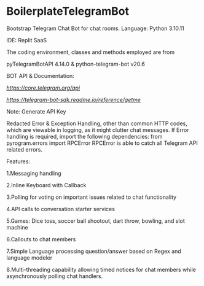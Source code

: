 # BoilerplateTelegramBot
Bootstrap Telegram Chat Bot for chat rooms.
Language: Python 3.10.11

IDE: Replit SaaS

The coding environment, classes and methods employed are from 

pyTelegramBotAPI 4.14.0 & python-telegram-bot v20.6

BOT API & Documentation:

_https://core.telegram.org/api_

_https://telegram-bot-sdk.readme.io/reference/getme_

Note: Generate API Key

Redacted Error & Exception Handling, other than common HTTP codes, which are viewable in logging, as it might clutter chat messages.
If Error handling is required, import the following dependencies:
from pyrogram.errors import RPCError
RPCError is able to catch all Telegram API related errors.

Features:

1.Messaging handling

2.Inline Keyboard with Callback

3.Polling for voting on important issues related to chat functionality

4.API calls to conversation starter services

5.Games: Dice toss, soccer ball shootout, dart throw, bowling, and slot machine

6.Callouts to chat members

7.Simple Language processing question/answer based on Regex and language modeler

8.Multi-threading capability allowing timed notices for chat members while asynchronously polling chat handlers.




